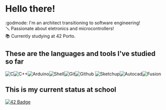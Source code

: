 # Hello there! 
:godmode:	I'm an architect transitioning to software engineering!<br>
🪛 Passionate about eletronics and microcontrollers!<br>
📚 Currently studying at 42 Porto.<br>




## These are the languages and tools I've studied so far
![C](https://img.shields.io/badge/c-0D1117.svg?style=for-the-badge&logo=c&logoColor=3893F5)![C++](https://img.shields.io/badge/c++-0D1117.svg?style=for-the-badge&logo=c%2B%2B&logoColor=9445FC)![Arduino](https://img.shields.io/badge/arduino-0D1117.svg?style=for-the-badge&logo=arduino&logoColor=9445FC)![Shell](https://img.shields.io/badge/shell-0D1117.svg?style=for-the-badge&logo=gnu-bash&logoColor=white)![Git](https://img.shields.io/badge/git-0D1117.svg?style=for-the-badge&logo=git&logoColor=F5942C)![Github](https://img.shields.io/badge/github-0D1117.svg?style=for-the-badge&logo=github&logoColor=white)
![Sketchup](https://img.shields.io/badge/sketchup-0D1117.svg?style=for-the-badge&logo=sketchup&logoColor=3893F5)![Autocad](https://img.shields.io/badge/autocad-0D1117.svg?style=for-the-badge&logo=autocad&logoColor=3893F5)![Fusion](https://img.shields.io/badge/fusion%20360-0D1117.svg?style=for-the-badge&logo=autodesk&logoColor=3893F5)



## This is my current status at school

<!-- [![crocha-s 42 stats](https://badge42.vercel.app/api/v2/cliecgu3i001108l40dwr9zlx/stats?cursusId=21&coalitionId=piscine)](https://profile.intra.42.fr/users/crocha-s-) -->
[![42 Badge](https://img.shields.io/badge/42_Port-Estudante-00babc?style=flat&logo=42&logoColor=white)](https://profile.intra.42.fr/users/crocha-s)
